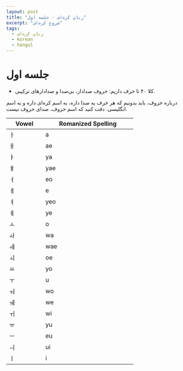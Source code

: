 ```yaml
---
layout: post
title: "زبان کره‌ای - جلسه اول"
excerpt: "شروع کره‌ای"
tags: 
  - زبان کره‌ای
  - korean
  - hangul
---
```


# جلسه اول

- کلا ۴۰ تا حرف داریم: حروف صدادار، بی‌صدا و صدادارهای ترکیبی.

درباره حروف، باید بدونیم که هر حرف یه صدا داره، یه اسم کره‌ای داره و یه اسم انگلیسی. دقت کنید که اسم حروف، صدای حروف نیست.

<table id="tablepress-159" class="tablepress tablepress-id-159 tablepress-responsive">
<thead>
<tr class="row-1 odd">
<th class="column-1" style="width:20%;">Vowel</th><th class="column-2" style="width:50%;">Romanized Spelling</th>
</tr>
</thead>
<tbody class="row-hover">
<tr class="row-2 even">
<td class="column-1"><a class="fas fa-volume-up" style="cursor: pointer !important;" data-audio-url="https://90daykoreanaudiobytes.s3-us-west-1.amazonaws.com/audio-a.mp3" aria-hidden="true"> ㅏ </a></td><td class="column-2">a</td>
</tr>
<tr class="row-3 odd">
<td class="column-1"><a class="fas fa-volume-up" style="cursor: pointer !important;" data-audio-url="https://90daykoreanaudiobytes.s3-us-west-1.amazonaws.com/audio-ae.mp3" aria-hidden="true"> ㅐ </a></td><td class="column-2">ae</td>
</tr>
<tr class="row-4 even">
<td class="column-1"><a class="fas fa-volume-up" style="cursor: pointer !important;" data-audio-url="https://90daykoreanaudiobytes.s3-us-west-1.amazonaws.com/audio-ya.mp3" aria-hidden="true"> ㅑ </a></td><td class="column-2">ya</td>
</tr>
<tr class="row-5 odd">
<td class="column-1"><a class="fas fa-volume-up" style="cursor: pointer !important;" data-audio-url="https://90daykoreanaudiobytes.s3-us-west-1.amazonaws.com/audio-yae.mp3" aria-hidden="true"> ㅒ </a></td><td class="column-2">yae</td>
</tr>
<tr class="row-6 even">
<td class="column-1"><a class="fas fa-volume-up" style="cursor: pointer !important;" data-audio-url="https://90daykoreanaudiobytes.s3-us-west-1.amazonaws.com/audio-eo.mp3" aria-hidden="true"> ㅓ </a></td><td class="column-2">eo</td>
</tr>
<tr class="row-7 odd">
<td class="column-1"><a class="fas fa-volume-up" style="cursor: pointer !important;" data-audio-url="https://90daykoreanaudiobytes.s3-us-west-1.amazonaws.com/audio-e.mp3" aria-hidden="true"> ㅔ </a></td><td class="column-2">e</td>
</tr>
<tr class="row-8 even">
<td class="column-1"><a class="fas fa-volume-up" style="cursor: pointer !important;" data-audio-url="https://90daykoreanaudiobytes.s3-us-west-1.amazonaws.com/audio-yeo.mp3" aria-hidden="true"> ㅕ </a></td><td class="column-2">yeo</td>
</tr>
<tr class="row-9 odd">
<td class="column-1"><a class="fas fa-volume-up" style="cursor: pointer !important;" data-audio-url="https://90daykoreanaudiobytes.s3-us-west-1.amazonaws.com/audio-ye.mp3" aria-hidden="true"> ㅖ </a></td><td class="column-2">ye</td>
</tr>
<tr class="row-10 even">
<td class="column-1"><a class="fas fa-volume-up" style="cursor: pointer !important;" data-audio-url="https://90daykoreanaudiobytes.s3-us-west-1.amazonaws.com/audio-o.mp3" aria-hidden="true"> ㅗ </a></td><td class="column-2">o</td>
</tr>
<tr class="row-11 odd">
<td class="column-1"><a class="fas fa-volume-up" style="cursor: pointer !important;" data-audio-url="https://90daykoreanaudiobytes.s3-us-west-1.amazonaws.com/audio-wa.mp3" aria-hidden="true"> ㅘ </a></td><td class="column-2">wa</td>
</tr>
<tr class="row-12 even">
<td class="column-1"><a class="fas fa-volume-up" style="cursor: pointer !important;" data-audio-url="https://90daykoreanaudiobytes.s3-us-west-1.amazonaws.com/audio-wae.mp3" aria-hidden="true"> ㅙ </a></td><td class="column-2">wae</td>
</tr>
<tr class="row-13 odd">
<td class="column-1"><a class="fas fa-volume-up" style="cursor: pointer !important;" data-audio-url="https://90daykoreanaudiobytes.s3-us-west-1.amazonaws.com/audio-oe.mp3" aria-hidden="true"> ㅚ </a></td><td class="column-2">oe</td>
</tr>
<tr class="row-14 even">
<td class="column-1"><a class="fas fa-volume-up" style="cursor: pointer !important;" data-audio-url="https://90daykoreanaudiobytes.s3-us-west-1.amazonaws.com/audio-yo.mp3" aria-hidden="true"> ㅛ </a></td><td class="column-2">yo</td>
</tr>
<tr class="row-15 odd">
<td class="column-1"><a class="fas fa-volume-up" style="cursor: pointer !important;" data-audio-url="https://90daykoreanaudiobytes.s3-us-west-1.amazonaws.com/audio-u.mp3" aria-hidden="true"> ㅜ </a></td><td class="column-2">u</td>
</tr>
<tr class="row-16 even">
<td class="column-1"><a class="fas fa-volume-up" style="cursor: pointer !important;" data-audio-url="https://90daykoreanaudiobytes.s3-us-west-1.amazonaws.com/audio-wo.mp3" aria-hidden="true"> ㅝ </a></td><td class="column-2">wo</td>
</tr>
<tr class="row-17 odd">
<td class="column-1"><a class="fas fa-volume-up" style="cursor: pointer !important;" data-audio-url="https://90daykoreanaudiobytes.s3-us-west-1.amazonaws.com/audio-we.mp3" aria-hidden="true"> ㅞ </a></td><td class="column-2">we</td>
</tr>
<tr class="row-18 even">
<td class="column-1"><a class="fas fa-volume-up" style="cursor: pointer !important;" data-audio-url="https://90daykoreanaudiobytes.s3-us-west-1.amazonaws.com/audio-wi.mp3" aria-hidden="true"> ㅟ </a></td><td class="column-2">wi</td>
</tr>
<tr class="row-19 odd">
<td class="column-1"><a class="fas fa-volume-up" style="cursor: pointer !important;" data-audio-url="https://90daykoreanaudiobytes.s3-us-west-1.amazonaws.com/audio-yu.mp3" aria-hidden="true"> ㅠ </a></td><td class="column-2">yu</td>
</tr>
<tr class="row-20 even">
<td class="column-1"><a class="fas fa-volume-up" style="cursor: pointer !important;" data-audio-url="https://90daykoreanaudiobytes.s3-us-west-1.amazonaws.com/audio-eu.mp3" aria-hidden="true"> ㅡ </a></td><td class="column-2">eu</td>
</tr>
<tr class="row-21 odd">
<td class="column-1"><a class="fas fa-volume-up" style="cursor: pointer !important;" data-audio-url="https://90daykoreanaudiobytes.s3-us-west-1.amazonaws.com/audio-ui.mp3" aria-hidden="true"> ㅢ </a></td><td class="column-2">ui</td>
</tr>
<tr class="row-22 even">
<td class="column-1"><a class="fas fa-volume-up" style="cursor: pointer !important;" data-audio-url="https://90daykoreanaudiobytes.s3-us-west-1.amazonaws.com/audio-i.mp3" aria-hidden="true"> ㅣ </a></td><td class="column-2">i</td>
</tr>
</tbody>
</table>
